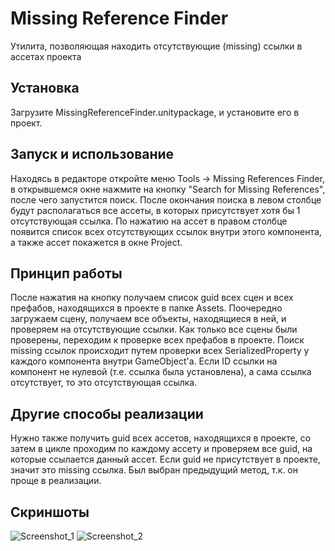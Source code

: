 # Missing Reference Finder
Утилита, позволяющая находить отсутствующие (missing) ссылки в ассетах проекта

## Установка ##
Загрузите MissingReferenceFinder.unitypackage, и установите его в проект.

## Запуск и использование ##
Находясь в редакторе откройте меню Tools -> Missing References Finder, в открывшемся окне нажмите на кнопку "Search for Missing References", после чего запустится поиск.
После окончания поиска в левом столбце будут располагаться все ассеты, в которых присутствует хотя бы 1 отсутствующая ссылка. По нажатию на ассет в правом столбце появится список всех отсутствующих ссылок внутри этого компонента, а также ассет покажется в окне Project.

## Принцип работы ##
После нажатия на кнопку получаем список guid всех сцен и всех префабов, находящихся в проекте в папке Assets. Поочередно загружаем сцену, получаем все объекты, находящиеся в ней, и проверяем на отсутствующие ссылки. Как только все сцены были проверены, переходим к проверке всех префабов в проекте. Поиск missing ссылок происходит путем проверки всех SerializedProperty у каждого компонента внутри GameObject'a. Если ID ссылки на компонент не нулевой (т.е. ссылка была установлена), а сама ссылка отсутствует, то это отсутствующая ссылка. 

## Другие способы реализации ##
Нужно также получить guid всех ассетов, находящихся в проекте, со затем в цикле проходим по каждому ассету и проверяем все guid, на которые ссылается данный ассет. Если guid не присутствует в проекте, значит это missing ссылка. Был выбран предыдущий метод, т.к. он проще в реализации.

## Скриншоты ##
![Screenshot_1](https://user-images.githubusercontent.com/46134208/220291430-cd986b16-e922-4ef6-b038-7cca293d608f.png)
![Screenshot_2](https://user-images.githubusercontent.com/46134208/220291469-5784a5a3-f557-4cd7-8cd8-6845f3820032.png)
